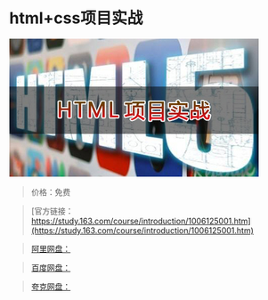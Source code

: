 # html+css项目实战

![img](../../../assets/study163/free/ac5b22d2-cd4b-4563-a725-42b7b52b74f2.jpg)

> 价格：免费

> [官方链接：https://study.163.com/course/introduction/1006125001.htm](https://study.163.com/course/introduction/1006125001.htm)

> [阿里网盘：]()

> [百度网盘：]()

> [夸克网盘：]()
